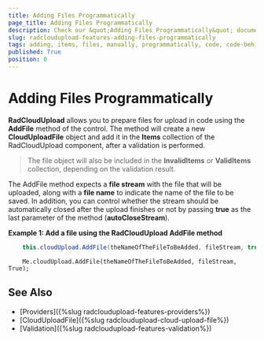 ```yaml
---
title: Adding Files Programmatically
page_title: Adding Files Programmatically
description: Check our &quot;Adding Files Programmatically&quot; documentation article for the RadCloudUpload {{ site.framework_name }} control.
slug: radcloudupload-features-adding-files-programmatically
tags: adding, items, files, manually, programmatically, code, code-behind
published: True
position: 0
---
```


# Adding Files Programmatically

__RadCloudUpload__ allows you to prepare files for upload in code using the __AddFile__ method of the control. The method will create a new __CloudUploadFile__ object and add it in the __Items__ collection of the RadCloudUpload component, after a validation is performed.

> The file object will also be included in the __InvalidItems__ or __ValidItems__ collection, depending on the validation result.

The AddFile method expects a __file stream__ with the file that will be uploaded, along with a __file name__ to indicate the name of the file to be saved. In addition, you can control whether the stream should be automatically closed after the upload finishes or not by passing __true__ as the last parameter of the method (__autoCloseStream__).

__Example 1: Add a file using the RadCloudUpload AddFile method__	
```C#
	this.cloudUpload.AddFile(theNameOfTheFileToBeAdded, fileStream, true);
```
```VB.NET
	Me.cloudUpload.AddFile(theNameOfTheFileToBeAdded, fileStream, True);
```

## See Also
* [Providers]({%slug radcloudupload-features-providers%})
* [CloudUploadFile]({%slug radcloudupload-cloud-upload-file%})
* [Validation]({%slug radcloudupload-features-validation%})
